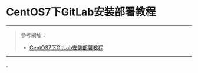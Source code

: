 # CentOS7下GitLab安装部署教程

****

> 參考網址：
> 
> * [CentOS7下GitLab安装部署教程](https://ken.io/note/centos7-gitlab-install-tutorial)
>

****

.